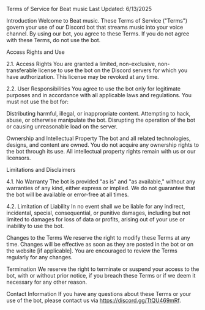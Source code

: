 Terms of Service for Beat music Last Updated: 6/13/2025

Introduction Welcome to Beat music. These Terms of Service ("Terms") govern your use of our Discord bot that streams music into your voice channel. By using our bot, you agree to these Terms. If you do not agree with these Terms, do not use the bot.

Access Rights and Use

2.1. Access Rights You are granted a limited, non-exclusive, non-transferable license to use the bot on the Discord servers for which you have authorization. This license may be revoked at any time.

2.2. User Responsibilities You agree to use the bot only for legitimate purposes and in accordance with all applicable laws and regulations. You must not use the bot for:

Distributing harmful, illegal, or inappropriate content. Attempting to hack, abuse, or otherwise manipulate the bot. Disrupting the operation of the bot or causing unreasonable load on the server.

Ownership and Intellectual Property The bot and all related technologies, designs, and content are owned. You do not acquire any ownership rights to the bot through its use. All intellectual property rights remain with us or our licensors.

Limitations and Disclaimers

4.1. No Warranty The bot is provided "as is" and "as available," without any warranties of any kind, either express or implied. We do not guarantee that the bot will be available or error-free at all times.

4.2. Limitation of Liability In no event shall we be liable for any indirect, incidental, special, consequential, or punitive damages, including but not limited to damages for loss of data or profits, arising out of your use or inability to use the bot.

Changes to the Terms We reserve the right to modify these Terms at any time. Changes will be effective as soon as they are posted in the bot or on the website [if applicable]. You are encouraged to review the Terms regularly for any changes.

Termination We reserve the right to terminate or suspend your access to the bot, with or without prior notice, if you breach these Terms or if we deem it necessary for any other reason.

Contact Information If you have any questions about these Terms or your use of the bot, please contact us via https://discord.gg/TtQU469mRf.
